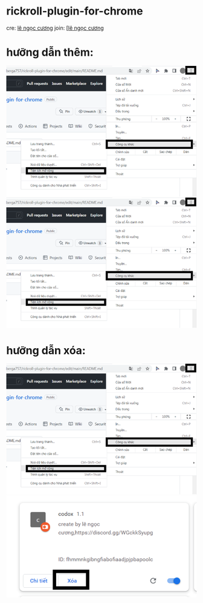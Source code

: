 # rickroll-plugin-for-chrome

cre: [lê ngọc cương](https://www.facebook.com/lengoccuong.757/)
join: [[lê ngọc cương](https://discord.gg/WGckkSyupg)

# hưỡng dẫn thêm:

![alt text](imgs/-1.png)
![alt text](imgs/0.png)

# hưỡng dẫn xóa:

![alt text](imgs/-1.png)
![alt text](imgs/1.png)

